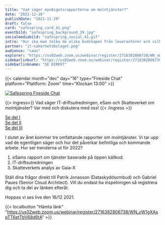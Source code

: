 ```yaml
---
title: "Vad säger myndigets­rapporterna om molntjänster?"
date: "2021-12-16"
publishDate: "2021-11-29"
draft: false
card: "safespring_card_41.png"
eventbild: "safespring_background_39.jpg"
socialmediabild: "safespring_social_41.gif"
intro: "Hur ska man tolka de olika budskapen från leverantörer och vilka praktiska metoder kan bolag redan nu börja jobba med utan att behöva byta molntjänst helt och hållet?"
partner: "it-sakerhetsbolaget.png"
audience: "saas"
explorer: "https://us02web.zoom.us/webinar/register/2716382806738/WN_vW1gXAspTT6etTbV68d6tA"
sidebarlinkurl: "https://us02web.zoom.us/webinar/register/2716382806738/WN_vW1gXAspTT6etTbV68d6tA"
sidebarlinkname: "SE DIREKT"
---
```


{{< calendar month="dec" day="16" type="Fireside Chat" platform="Plattform: Zoom" time="Klockan 13:00" >}}

[![Safespring Fireside Chat](/img/event/socialmedia/safespring_social_41.gif)](https://us02web.zoom.us/webinar/register/2716382806738/WN_vW1gXAspTT6etTbV68d6tA)

{{< ingress>}}
Vad säger IT-driftsutredningen, eSam och Skatteverket om molntjänster? Var med och diskutera med oss!
{{< /ingress >}}

<a href="/webinar/fireside-chat-it-sakerhetsbolaget/">Se del I</a><br>
<a href="/webinar/second-fireside-chat-it-sakerhetsbolaget/">Se del II</a><br>
<a href="/webinar/third-fireside-chat-it-sakerhetsbolaget/">Se del III</a>

I slutet av året kommer tre omfattande rapporter om molntjänster. Vi tar upp vad de egentligen säger och hur det påverkar befintliga och kommande arbete. Hur ser trenderna ut för 2022?

1. eSams rapport om tjänster baserade på öppen källkod.
2. IT-driftsutredningen
3. Skatteverkets analys av Gaia-X

Ställ dina frågor direkt till Patrik Jonasson (Dataskyddsombud) och Gabriel Paues (Senior Cloud Architect). Vill du endast ha inspelningen så registrera dig och ta del av länken efteråt.

Hoppas vi ses live den 16/12 2021.

{{< localbutton "Hämta länk" "https://us02web.zoom.us/webinar/register/2716382806738/WN_vW1gXAspTT6etTbV68d6tA" >}}
